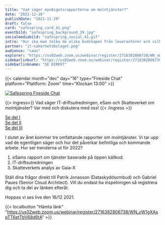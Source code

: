 ```yaml
---
title: "Vad säger myndigets­rapporterna om molntjänster?"
date: "2021-12-16"
publishDate: "2021-11-29"
draft: false
card: "safespring_card_41.png"
eventbild: "safespring_background_39.jpg"
socialmediabild: "safespring_social_41.gif"
intro: "Hur ska man tolka de olika budskapen från leverantörer och vilka praktiska metoder kan bolag redan nu börja jobba med utan att behöva byta molntjänst helt och hållet?"
partner: "it-sakerhetsbolaget.png"
audience: "saas"
explorer: "https://us02web.zoom.us/webinar/register/2716382806738/WN_vW1gXAspTT6etTbV68d6tA"
sidebarlinkurl: "https://us02web.zoom.us/webinar/register/2716382806738/WN_vW1gXAspTT6etTbV68d6tA"
sidebarlinkname: "SE DIREKT"
---
```


{{< calendar month="dec" day="16" type="Fireside Chat" platform="Plattform: Zoom" time="Klockan 13:00" >}}

[![Safespring Fireside Chat](/img/event/socialmedia/safespring_social_41.gif)](https://us02web.zoom.us/webinar/register/2716382806738/WN_vW1gXAspTT6etTbV68d6tA)

{{< ingress>}}
Vad säger IT-driftsutredningen, eSam och Skatteverket om molntjänster? Var med och diskutera med oss!
{{< /ingress >}}

<a href="/webinar/fireside-chat-it-sakerhetsbolaget/">Se del I</a><br>
<a href="/webinar/second-fireside-chat-it-sakerhetsbolaget/">Se del II</a><br>
<a href="/webinar/third-fireside-chat-it-sakerhetsbolaget/">Se del III</a>

I slutet av året kommer tre omfattande rapporter om molntjänster. Vi tar upp vad de egentligen säger och hur det påverkar befintliga och kommande arbete. Hur ser trenderna ut för 2022?

1. eSams rapport om tjänster baserade på öppen källkod.
2. IT-driftsutredningen
3. Skatteverkets analys av Gaia-X

Ställ dina frågor direkt till Patrik Jonasson (Dataskyddsombud) och Gabriel Paues (Senior Cloud Architect). Vill du endast ha inspelningen så registrera dig och ta del av länken efteråt.

Hoppas vi ses live den 16/12 2021.

{{< localbutton "Hämta länk" "https://us02web.zoom.us/webinar/register/2716382806738/WN_vW1gXAspTT6etTbV68d6tA" >}}
